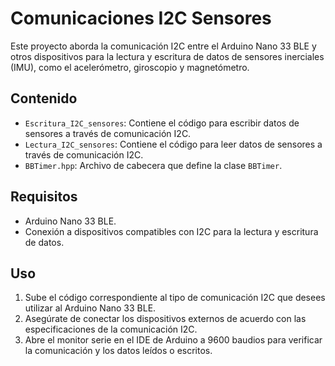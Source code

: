 # Comunicaciones I2C Sensores

Este proyecto aborda la comunicación I2C entre el Arduino Nano 33 BLE y otros dispositivos para la lectura y escritura de datos de sensores inerciales (IMU), como el acelerómetro, giroscopio y magnetómetro.

## Contenido

- `Escritura_I2C_sensores`: Contiene el código para escribir datos de sensores a través de comunicación I2C.
- `Lectura_I2C_sensores`: Contiene el código para leer datos de sensores a través de comunicación I2C.
- `BBTimer.hpp`: Archivo de cabecera que define la clase `BBTimer`.

## Requisitos

- Arduino Nano 33 BLE.
- Conexión a dispositivos compatibles con I2C para la lectura y escritura de datos.

## Uso

1. Sube el código correspondiente al tipo de comunicación I2C que desees utilizar al Arduino Nano 33 BLE.
2. Asegúrate de conectar los dispositivos externos de acuerdo con las especificaciones de la comunicación I2C.
3. Abre el monitor serie en el IDE de Arduino a 9600 baudios para verificar la comunicación y los datos leídos o escritos.
